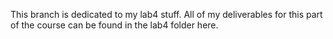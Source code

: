 This branch is dedicated to my lab4 stuff. All of my deliverables for this part of the course can be found in the lab4 folder here.